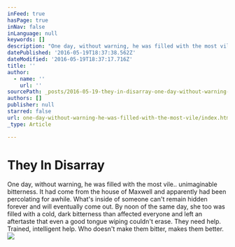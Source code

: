 ```yaml
---
inFeed: true
hasPage: true
inNav: false
inLanguage: null
keywords: []
description: "One day, without warning, he was filled with the most vile.. unimaginable bitterness. It had come from the house of Maxwell and apparently had been percolating for awhile. What's inside of someone can't remain hidden forever and will eventually come out. By noon of the same day, she too was filled with a cold, dark bitterness than affected everyone and left an aftertaste that even a good tongue wiping couldn't erase. They need help. Trained, intelligent help. Who doesn't make them bitter, makes them better."
datePublished: '2016-05-19T18:37:38.562Z'
dateModified: '2016-05-19T18:37:17.716Z'
title: ''
author:
  - name: ''
    url: ''
sourcePath: _posts/2016-05-19-they-in-disarray-one-day-without-warning-he-was-filled-wit.md
authors: []
publisher: null
starred: false
url: one-day-without-warning-he-was-filled-with-the-most-vile/index.html
_type: Article

---
```

# They In Disarray

One day, without warning, he was filled with the most vile.. unimaginable bitterness. It had come from the house of Maxwell and apparently had been percolating for awhile. What's inside of someone can't remain hidden forever and will eventually come out. By noon of the same day, she too was filled with a cold, dark bitterness than affected everyone and left an aftertaste that even a good tongue wiping couldn't erase. They need help. Trained, intelligent help. Who doesn't make them bitter, makes them better.
![](https://the-grid-user-content.s3-us-west-2.amazonaws.com/1c75a308-f3cd-473a-b86a-49b8250e865b.jpg)